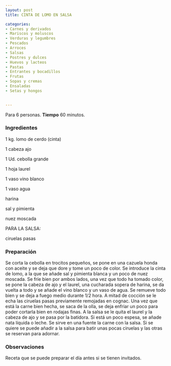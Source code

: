 ```yaml
---
layout: post
title: CINTA DE LOMO EN SALSA

categories:
- Carnes y derivados
- Mariscos y moluscos
- Verduras y legumbres
- Pescados
- Arroces
- Salsas
- Postres y dulces
- Huevos y lacteos
- Pastas
- Entrantes y bocadillos
- Frutas
- Sopas y cremas
- Ensaladas
- Setas y hongos
 

---
```


Para 6 personas.
<b>Tiempo</b> 60 minutos.

<h3>Ingredientes</h3>

1 kg. lomo de cerdo (cinta)

1 cabeza ajo

1 Ud. cebolla grande

1 hoja laurel

1 vaso vino blanco

1 vaso agua

harina

sal y pimienta

nuez moscada

PARA LA SALSA:

ciruelas pasas

<h3>Preparación</h3>

Se corta la cebolla en trocitos pequeños, se pone en una cazuela honda con aceite y se deja que dore y tome un poco de color. Se introduce la cinta de lomo, a la que se añade sal y pimienta blanca y un poco de nuez moscada. Se fríe bien por ambos lados, una vez que todo ha tomado color, se pone la cabeza de ajo y el laurel, una cucharada sopera de harina, se da vuelta a todo y se añade el vino blanco y un vaso de agua. Se remueve todo bien y se deja a fuego medio durante 1/2 hora. A mitad de cocción se le echa las ciruelas pasas previamente remojadas en cognac. Una vez que está la carne bien hecha, se saca de la olla, se deja enfriar un poco para poder cortarla bien en rodajas finas. A la salsa se le quita el laurel y la cabeza de ajo y se pasa por la batidora. Si está un poco espesa, se añade nata líquida o leche. Se sirve en una fuente la carne con la salsa. Si se quiere se puede añadir a la salsa para batir unas pocas ciruelas y las otras se reservan para adornar.

<h3>Observaciones</h3>

Receta que se puede preparar el día antes si se tienen invitados.

